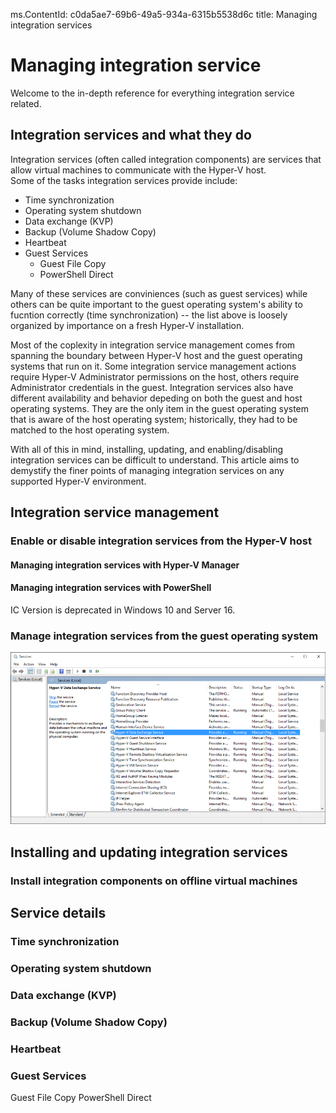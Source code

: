 ms.ContentId: c0da5ae7-69b6-49a5-934a-6315b5538d6c
title: Managing integration services

# Managing integration service
Welcome to the in-depth reference for everything integration service related.

## Integration services and what they do
Integration services (often called integration components) are services that allow virtual machines to communicate with the Hyper-V host.  
Some of the tasks integration services provide include:
* Time synchronization
* Operating system shutdown
* Data exchange (KVP)
* Backup (Volume Shadow Copy)
* Heartbeat 
* Guest Services
  * Guest File Copy
  * PowerShell Direct

Many of these services are conviniences (such as guest services) while others can be quite important to the guest operating system's ability to fucntion correctly (time synchronization) -- the list above is loosely organized by importance on a fresh Hyper-V installation.

Most of the coplexity in integration service management comes from spanning the boundary between Hyper-V host and the guest operating systems that run on it.  Some integration service management actions require Hyper-V Administrator permissions on the host, others require Administrator credentials in the guest. Integration services also have different availability and behavior depeding on both the guest and host operating systems.  They are the only item in the guest operating system that is aware of the host operating system; historically, they had to be matched to the host operating system.

With all of this in mind, installing, updating, and enabling/disabling integration services can be difficult to understand.  This article aims to demystify the finer points of managing integration services on any supported Hyper-V environment.


## Integration service management

### Enable or disable integration services from the Hyper-V host

#### Managing integration services with Hyper-V Manager

#### Managing integration services with PowerShell
IC Version is deprecated in Windows 10 and Server 16.

### Manage integration services from the guest operating system
![](media/HVServices.png) 

## Installing and updating integration services

### Install integration components on offline virtual machines

## Service details

### Time synchronization
### Operating system shutdown
### Data exchange (KVP)
### Backup (Volume Shadow Copy)
### Heartbeat 
### Guest Services
Guest File Copy
PowerShell Direct
